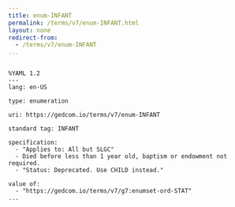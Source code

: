 ```yaml
---
title: enum-INFANT
permalink: /terms/v7/enum-INFANT.html
layout: none
redirect-from:
  - /terms/v7/enum-INFANT
...
```


```

%YAML 1.2
---
lang: en-US

type: enumeration

uri: https://gedcom.io/terms/v7/enum-INFANT

standard tag: INFANT

specification:
  - "Applies to: All but SLGC"
  - Died before less than 1 year old, baptism or endowment not required.
  - "Status: Deprecated. Use CHILD instead."

value of:
  - "https://gedcom.io/terms/v7/g7:enumset-ord-STAT"
...

```
